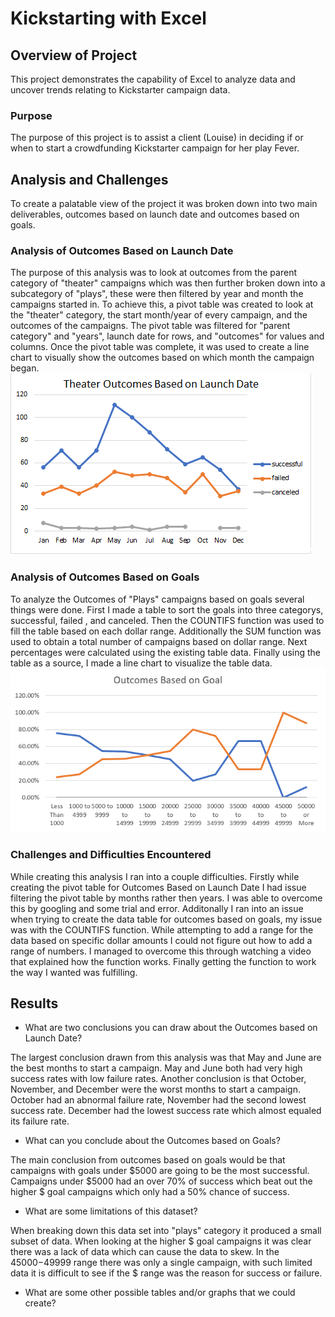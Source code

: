 # Kickstarting with Excel

## Overview of Project
This project demonstrates the capability of Excel to analyze data and uncover trends relating to Kickstarter campaign data.
### Purpose
The purpose of this project is to assist a client (Louise) in deciding if or when to start a crowdfunding Kickstarter campaign for her play Fever.
## Analysis and Challenges
To create a palatable view of the project it was broken down into two main deliverables, outcomes based on launch date and outcomes based on goals.
### Analysis of Outcomes Based on Launch Date
The purpose of this analysis was to look at outcomes from the parent category of "theater" campaigns which was then further broken down into a subcategory of "plays", these were then filtered by year and month the campaigns started in. To achieve this, a pivot table was created to look at the "theater" category, the start month/year of every campaign, and the outcomes of the campaigns. The pivot table was filtered for "parent category" and "years", launch date for rows, and "outcomes" for values and columns. Once the pivot table was complete, it was used to create a line chart to visually show the outcomes based on which month the campaign began.
![Theater_outcomes_vs_launch.png](resources/Theater_outcomes_vs_launch.png)

### Analysis of Outcomes Based on Goals
To analyze the Outcomes of "Plays" campaigns based on goals several things were done. First I made a table to sort the goals into three categorys, successful, failed , and canceled. Then the COUNTIFS function was used to fill the table based on each dollar range. Additionally the SUM function was used to obtain a total number of campaigns based on dollar range. Next percentages were calculated using the existing table data. Finally using the table as a source, I made a line chart to visualize the table data.
![Outcomes_vs_goals.png](resources/Outcomes_vs_goals.png)
### Challenges and Difficulties Encountered
While creating this analysis I ran into a couple difficulties. Firstly while creating the pivot table for Outcomes Based on Launch Date I had issue filtering the pivot table by months rather then years. I was able to overcome this by googling and some trial and error. Additonally I ran into an issue when trying to create the data table for outcomes based on goals, my issue was with the COUNTIFS function. While attempting to add a range for the data based on specific dollar amounts I could not figure out how to add a range of numbers. I managed to overcome this through watching a video that explained how the function works. Finally getting the function to work the way I wanted was fulfilling. 
## Results

- What are two conclusions you can draw about the Outcomes based on Launch Date?

The largest conclusion drawn from this analysis was that May and June are the best months to start a campaign. May and June both had very high success rates with low failure rates. Another conclusion is that October, November, and December were the worst months to start a campaign. October had an abnormal failure rate, November had the second lowest success rate. December had the lowest success rate which almost equaled its failure rate.
- What can you conclude about the Outcomes based on Goals?

The main conclusion from outcomes based on goals would be that campaigns with goals under $5000 are going to be the most successful. Campaigns under $5000 had an over 70% of success which beat out the higher $ goal campaigns which only had a 50% chance of success. 

- What are some limitations of this dataset?

When breaking down this data set into "plays" category it produced a small subset of data. When looking at the higher $ goal campaigns it was clear there was a lack of data which can cause the data to skew. In the $45000-$49999 range there was only a single campaign, with such limited data it is difficult to see if the $ range was the reason for success or failure.
- What are some other possible tables and/or graphs that we could create?
